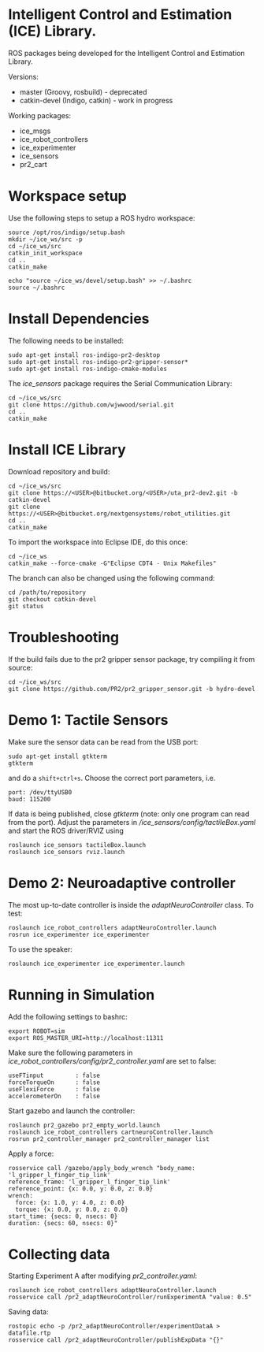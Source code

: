 Intelligent Control and Estimation (ICE) Library.
===

ROS packages being developed for the Intelligent Control and Estimation Library.  


Versions:

  * master (Groovy, rosbuild) - deprecated
  * catkin-devel (Indigo, catkin) - work in progress

Working packages:

  * ice_msgs
  * ice_robot_controllers
  * ice_experimenter
  * ice_sensors
  * pr2_cart


# Workspace setup
Use the following steps to setup a ROS hydro workspace:

    source /opt/ros/indigo/setup.bash
    mkdir ~/ice_ws/src -p
    cd ~/ice_ws/src
    catkin_init_workspace
    cd ..
    catkin_make

    echo "source ~/ice_ws/devel/setup.bash" >> ~/.bashrc
    source ~/.bashrc

# Install Dependencies
The following needs to be installed:

    sudo apt-get install ros-indigo-pr2-desktop
    sudo apt-get install ros-indigo-pr2-gripper-sensor*
    sudo apt-get install ros-indigo-cmake-modules

The *ice_sensors* package requires the Serial Communication Library:  

    cd ~/ice_ws/src
    git clone https://github.com/wjwwood/serial.git
    cd ..
    catkin_make

# Install ICE Library
Download repository and build:  

    cd ~/ice_ws/src
    git clone https://<USER>@bitbucket.org/<USER>/uta_pr2-dev2.git -b catkin-devel
    git clone https://<USER>@bitbucket.org/nextgensystems/robot_utilities.git
    cd ..
    catkin_make

To import the workspace into Eclipse IDE, do this once:

    cd ~/ice_ws
    catkin_make --force-cmake -G"Eclipse CDT4 - Unix Makefiles"

The branch can also be changed using the following command:  

    cd /path/to/repository
    git checkout catkin-devel
    git status

# Troubleshooting
If the build fails due to the pr2 gripper sensor package, try compiling it from source:

    cd ~/ice_ws/src
    git clone https://github.com/PR2/pr2_gripper_sensor.git -b hydro-devel

# Demo 1: Tactile Sensors
Make sure the sensor data can be read from the USB port:
```
sudo apt-get install gtkterm
gtkterm
```
and do a ```shift+ctrl+s```. Choose the correct port parameters, i.e.
```
port: /dev/ttyUSB0
baud: 115200
```
If data is being published, close *gtkterm* (note: only one program can read from the port). Adjust the parameters in */ice_sensors/config/tactileBox.yaml* and start the ROS driver/RVIZ using
```
roslaunch ice_sensors tactileBox.launch
roslaunch ice_sensors rviz.launch
```
# Demo 2: Neuroadaptive controller
The most up-to-date controller is inside the *adaptNeuroController* class. To test:
```
roslaunch ice_robot_controllers adaptNeuroController.launch
rosrun ice_experimenter ice_experimenter
```
To use the speaker:
```
roslaunch ice_experimenter ice_experimenter.launch
```

# Running in Simulation
Add the following settings to bashrc:  
```
export ROBOT=sim
export ROS_MASTER_URI=http://localhost:11311
```
Make sure the following parameters in *ice_robot_controllers/config/pr2_controller.yaml* are set to false:  
```
useFTinput         : false
forceTorqueOn      : false
useFlexiForce      : false
accelerometerOn    : false
```
Start gazebo and launch the controller:  
```
roslaunch pr2_gazebo pr2_empty_world.launch
roslaunch ice_robot_controllers cartneuroController.launch
rosrun pr2_controller_manager pr2_controller_manager list
```
Apply a force:  
```
rosservice call /gazebo/apply_body_wrench "body_name: 'l_gripper_l_finger_tip_link'
reference_frame: 'l_gripper_l_finger_tip_link'
reference_point: {x: 0.0, y: 0.0, z: 0.0}
wrench:
  force: {x: 1.0, y: 4.0, z: 0.0}
  torque: {x: 0.0, y: 0.0, z: 0.0}
start_time: {secs: 0, nsecs: 0}
duration: {secs: 60, nsecs: 0}" 
```

# Collecting data
Starting Experiment A after modifying *pr2_controller.yaml*:
```
roslaunch ice_robot_controllers adaptNeuroController.launch
rosservice call /pr2_adaptNeuroController/runExperimentA "value: 0.5"
```
Saving data:
```
rostopic echo -p /pr2_adaptNeuroController/experimentDataA > datafile.rtp
rosservice call /pr2_adaptNeuroController/publishExpData "{}"
```
